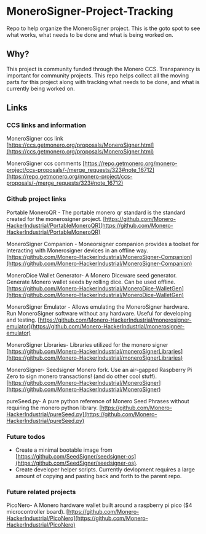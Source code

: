 # MoneroSigner-Project-Tracking
Repo to help organize the MoneroSigner project. This is the goto spot to see what works, what needs to be done and what is being worked on. 


## Why?
This project is community funded through the Monero CCS.
Transparency is important for community projects. This repo helps collect all the moving parts for this project along with tracking 
what needs to be done, and what is currently being worked on. 

## Links

### CCS links and information
MoneroSigner ccs link [https://ccs.getmonero.org/proposals/MoneroSigner.html](https://ccs.getmonero.org/proposals/MoneroSigner.html)

MoneroSigner ccs comments [https://repo.getmonero.org/monero-project/ccs-proposals/-/merge_requests/323#note_16712](https://repo.getmonero.org/monero-project/ccs-proposals/-/merge_requests/323#note_16712)

### Github project links
Portable MoneroQR - The portable monero qr standard is the standard created for the monerosigner project.
[https://github.com/Monero-HackerIndustrial/PortableMoneroQR](https://github.com/Monero-HackerIndustrial/PortableMoneroQR)

MoneroSigner Companion - Moneorsigner companion provides a toolset for interacting with Monerosigner devices in an offline way.
[https://github.com/Monero-HackerIndustrial/MoneroSigner-Companion](https://github.com/Monero-HackerIndustrial/MoneroSigner-Companion)

MoneroDice Wallet Generator- A Monero Diceware seed generator. Generate Monero wallet seeds by rolling dice. Can be used offline.
[https://github.com/Monero-HackerIndustrial/MoneroDice-WalletGen](https://github.com/Monero-HackerIndustrial/MoneroDice-WalletGen)

MoneroSigner Emulator - Allows emulating the MoneroSigner hardware. Run MoneroSigner software without any hardware. Useful for developing and testing. 
[https://github.com/Monero-HackerIndustrial/monerosigner-emulator](https://github.com/Monero-HackerIndustrial/monerosigner-emulator)

MoneroSigner Libraries- Libraries utilized for the monero signer
[https://github.com/Monero-HackerIndustrial/moneroSignerLibraries](https://github.com/Monero-HackerIndustrial/moneroSignerLibraries)

MoneroSigner- Seedsigner Monero fork. Use an air-gapped Raspberry Pi Zero to sign monero transactions! (and do other cool stuff). 
[https://github.com/Monero-HackerIndustrial/MoneroSigner](https://github.com/Monero-HackerIndustrial/MoneroSigner)


pureSeed.py- A pure python reference of Monero Seed Phrases without requiring the monero python library.
[https://github.com/Monero-HackerIndustrial/pureSeed.py](https://github.com/Monero-HackerIndustrial/pureSeed.py)

### Future todos

- Create a minimal bootable image from [https://github.com/SeedSigner/seedsigner-os](https://github.com/SeedSigner/seedsigner-os). 
- Create developer helper scripts. Currently devlopment requires a large amount of copying and pasting back and forth to the parent repo. 

### Future related projects 

PicoNero- A Monero hardware wallet built around a raspberry pi pico ($4 microcontroller board).
[https://github.com/Monero-HackerIndustrial/PicoNero](https://github.com/Monero-HackerIndustrial/PicoNero)



